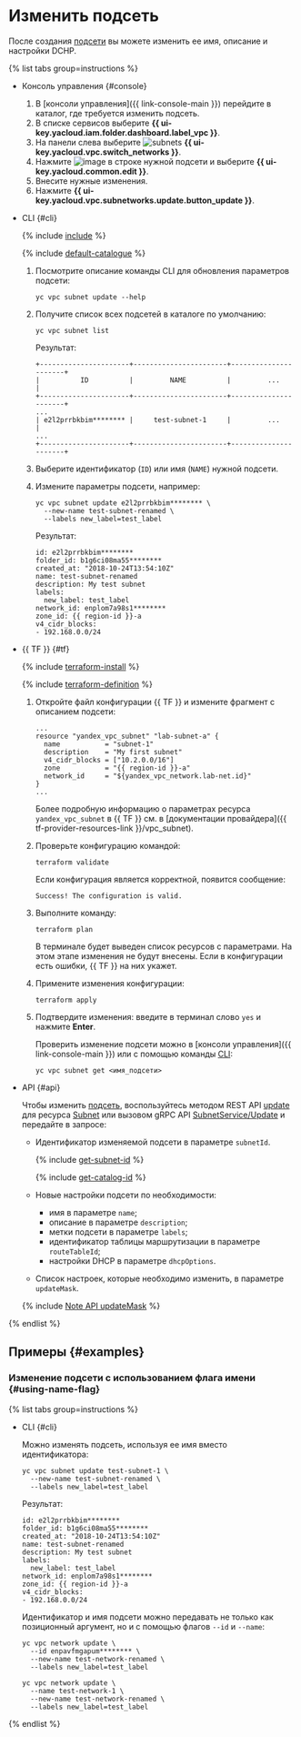 # Изменить подсеть

После создания [подсети](../concepts/network.md#subnet) вы можете изменить ее имя, описание и настройки DCHP.

{% list tabs group=instructions %}

- Консоль управления {#console}

  1. В [консоли управления]({{ link-console-main }}) перейдите в каталог, где требуется изменить подсеть.
  1. В списке сервисов выберите **{{ ui-key.yacloud.iam.folder.dashboard.label_vpc }}**.
  1. На панели слева выберите ![subnets](../../_assets/console-icons/nodes-right.svg) **{{ ui-key.yacloud.vpc.switch_networks }}**.
  1. Нажмите ![image](../../_assets/console-icons/ellipsis.svg) в строке нужной подсети и выберите **{{ ui-key.yacloud.common.edit }}**.
  1. Внесите нужные изменения.
  1. Нажмите **{{ ui-key.yacloud.vpc.subnetworks.update.button_update }}**.

- CLI {#cli}

  {% include [include](../../_includes/cli-install.md) %}

  {% include [default-catalogue](../../_includes/default-catalogue.md) %}

  1. Посмотрите описание команды CLI для обновления параметров подсети:

      ```
      yc vpc subnet update --help
      ```

  1. Получите список всех подсетей в каталоге по умолчанию:

      ```
      yc vpc subnet list
      ```
	    
      Результат:

      ```
      +----------------------+-----------------------+----------------------+
      |          ID          |         NAME          |         ...          |
      +----------------------+-----------------------+----------------------+
      ...
      | e2l2prrbkbim******** |     test-subnet-1     |         ...          |
      ...
      +----------------------+-----------------------+----------------------+
      ```

  1. Выберите идентификатор (`ID`) или имя (`NAME`) нужной подсети.
  1. Измените параметры подсети, например:

      ```
      yc vpc subnet update e2l2prrbkbim******** \
        --new-name test-subnet-renamed \
        --labels new_label=test_label
      ```

      Результат:

      ```
      id: e2l2prrbkbim********
      folder_id: b1g6ci08ma55********
      created_at: "2018-10-24T13:54:10Z"
      name: test-subnet-renamed
      description: My test subnet
      labels:
        new_label: test_label
      network_id: enplom7a98s1********
      zone_id: {{ region-id }}-a
      v4_cidr_blocks:
      - 192.168.0.0/24
      ```

- {{ TF }} {#tf}

  {% include [terraform-install](../../_includes/terraform-install.md) %}

  {% include [terraform-definition](../../_tutorials/_tutorials_includes/terraform-definition.md) %}

  1. Откройте файл конфигурации {{ TF }} и измените фрагмент с описанием подсети:

     ```hcl
     ...
     resource "yandex_vpc_subnet" "lab-subnet-a" {
       name           = "subnet-1"
	   description    = "My first subnet"
       v4_cidr_blocks = ["10.2.0.0/16"]
       zone           = "{{ region-id }}-a"
       network_id     = "${yandex_vpc_network.lab-net.id}"
     }
     ...
     ```

     Более подробную информацию о параметрах ресурса `yandex_vpc_subnet` в {{ TF }} см. в [документации провайдера]({{ tf-provider-resources-link }}/vpc_subnet).

  1. Проверьте конфигурацию командой:

     ```
     terraform validate
     ```
     
     Если конфигурация является корректной, появится сообщение:
     
     ```
     Success! The configuration is valid.
     ```

  1. Выполните команду:

     ```
     terraform plan
     ```
  
     В терминале будет выведен список ресурсов с параметрами. На этом этапе изменения не будут внесены. Если в конфигурации есть ошибки, {{ TF }} на них укажет.

  1. Примените изменения конфигурации:

     ```
     terraform apply
     ```
     
  1. Подтвердите изменения: введите в терминал слово `yes` и нажмите **Enter**.

     Проверить изменение подсети можно в [консоли управления]({{ link-console-main }}) или с помощью команды [CLI](../../cli/quickstart.md):

     ```
     yc vpc subnet get <имя_подсети>
     ```

- API {#api}

  Чтобы изменить [подсеть](../concepts/network.md#subnet), воспользуйтесь методом REST API [update](../api-ref/Subnet/update.md) для ресурса [Subnet](../api-ref/Subnet/index.md) или вызовом gRPC API [SubnetService/Update](../api-ref/grpc/Subnet/update.md) и передайте в запросе:

  * Идентификатор изменяемой подсети в параметре `subnetId`.

    {% include [get-subnet-id](../../_includes/vpc/get-subnet-id.md) %}

    {% include [get-catalog-id](../../_includes/get-catalog-id.md) %}

  * Новые настройки подсети по необходимости:

    * имя в параметре `name`;
    * описание в параметре `description`;
    * метки подсети в параметре `labels`;
    * идентификатор таблицы маршрутизации в параметре `routeTableId`;
    * настройки DHCP в параметре `dhcpOptions`.

  * Список настроек, которые необходимо изменить, в параметре `updateMask`.

  {% include [Note API updateMask](../../_includes/note-api-updatemask.md) %}

{% endlist %}

## Примеры {#examples}

### Изменение подсети с использованием флага имени {#using-name-flag}

{% list tabs group=instructions %}

- CLI {#cli}

  Можно изменять подсеть, используя ее имя вместо идентификатора:

  ```
  yc vpc subnet update test-subnet-1 \
    --new-name test-subnet-renamed \
    --labels new_label=test_label
  ```

  Результат:

  ```
  id: e2l2prrbkbim********
  folder_id: b1g6ci08ma55********
  created_at: "2018-10-24T13:54:10Z"
  name: test-subnet-renamed
  description: My test subnet
  labels:
    new_label: test_label
  network_id: enplom7a98s1********
  zone_id: {{ region-id }}-a
  v4_cidr_blocks:
  - 192.168.0.0/24
  ```

  Идентификатор и имя подсети можно передавать не только как позиционный аргумент, но и с помощью флагов `--id` и `--name`:

  ```
  yc vpc network update \
    --id enpavfmgapum******** \
    --new-name test-network-renamed \
    --labels new_label=test_label
  ```

  ```
  yc vpc network update \
    --name test-network-1 \
    --new-name test-network-renamed \
    --labels new_label=test_label
  ```

{% endlist %}
